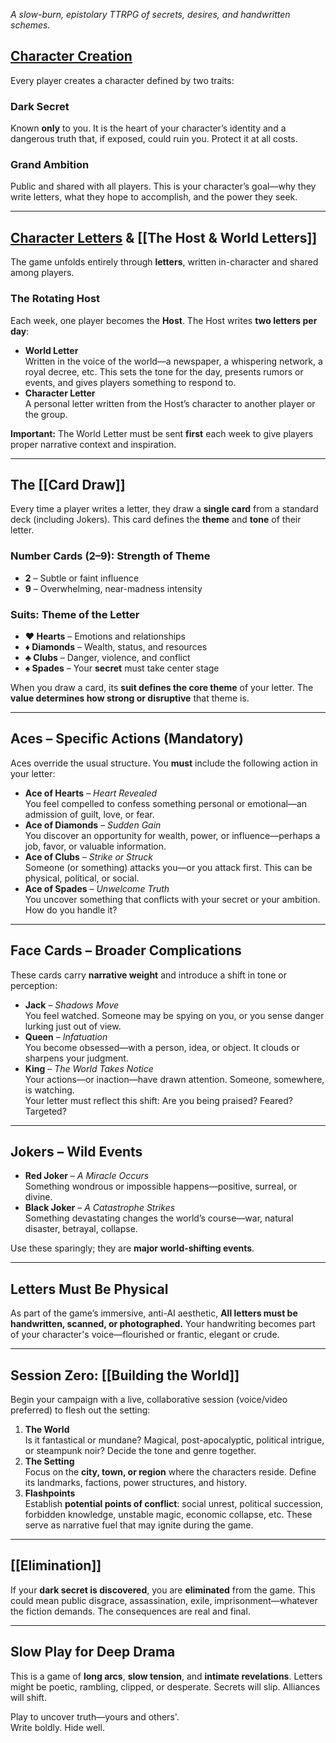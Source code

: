 _A slow-burn, epistolary TTRPG of secrets, desires, and handwritten schemes._
## [Character Creation](https://github.com/KGMDan/Letters-of-Ambition/blob/main/Character-Creation.md)
Every player creates a character defined by two traits:
### Dark Secret
Known **only** to you. It is the heart of your character’s identity and a dangerous truth that, if exposed, could ruin you. Protect it at all costs.
### Grand Ambition
Public and shared with all players. This is your character’s goal—why they write letters, what they hope to accomplish, and the power they seek.

---

## [Character Letters](https://github.com/KGMDan/Letters-of-Ambition/blob/main/Character-Letters.md) & [[The Host & World Letters]]
The game unfolds entirely through **letters**, written in-character and shared among players.
### The Rotating Host
Each week, one player becomes the **Host**. The Host writes **two letters per day**:
- **World Letter**  
    Written in the voice of the world—a newspaper, a whispering network, a royal decree, etc. This sets the tone for the day, presents rumors or events, and gives players something to respond to.
- **Character Letter**  
    A personal letter written from the Host’s character to another player or the group.

**Important:** The World Letter must be sent **first** each week to give players proper narrative context and inspiration.

---
## The [[Card Draw]]
Every time a player writes a letter, they draw a **single card** from a standard deck (including Jokers). This card defines the **theme** and **tone** of their letter.
### Number Cards (2–9): Strength of Theme
- **2** – Subtle or faint influence
- **9** – Overwhelming, near-madness intensity
### Suits: Theme of the Letter
- **❤️ Hearts** – Emotions and relationships
- **♦ Diamonds** – Wealth, status, and resources
- **♣ Clubs** – Danger, violence, and conflict
- **♠ Spades** – Your **secret** must take center stage

When you draw a card, its **suit defines the core theme** of your letter. The **value determines how strong or disruptive** that theme is.

---
## Aces – Specific Actions (Mandatory)
Aces override the usual structure. You **must** include the following action in your letter:
- **Ace of Hearts** – _Heart Revealed_  
    You feel compelled to confess something personal or emotional—an admission of guilt, love, or fear.
- **Ace of Diamonds** – _Sudden Gain_  
    You discover an opportunity for wealth, power, or influence—perhaps a job, favor, or valuable information.
- **Ace of Clubs** – _Strike or Struck_  
    Someone (or something) attacks you—or you attack first. This can be physical, political, or social.
- **Ace of Spades** – _Unwelcome Truth_  
    You uncover something that conflicts with your secret or your ambition. How do you handle it?

---

## Face Cards – Broader Complications
These cards carry **narrative weight** and introduce a shift in tone or perception:
- **Jack** – _Shadows Move_  
    You feel watched. Someone may be spying on you, or you sense danger lurking just out of view.
- **Queen** – _Infatuation_  
    You become obsessed—with a person, idea, or object. It clouds or sharpens your judgment.
- **King** – _The World Takes Notice_  
    Your actions—or inaction—have drawn attention. Someone, somewhere, is watching.  
    Your letter must reflect this shift: Are you being praised? Feared? Targeted?

---

## Jokers – Wild Events
- **Red Joker** – _A Miracle Occurs_  
    Something wondrous or impossible happens—positive, surreal, or divine.
- **Black Joker** – _A Catastrophe Strikes_  
    Something devastating changes the world’s course—war, natural disaster, betrayal, collapse.

Use these sparingly; they are **major world-shifting events**.

---

## Letters Must Be Physical
As part of the game’s immersive, anti-AI aesthetic, **All letters must be handwritten, scanned, or photographed.** Your handwriting becomes part of your character's voice—flourished or frantic, elegant or crude.

---
## Session Zero: [[Building the World]]
Begin your campaign with a live, collaborative session (voice/video preferred) to flesh out the setting:
1. **The World**  
    Is it fantastical or mundane? Magical, post-apocalyptic, political intrigue, or steampunk noir? Decide the tone and genre together.
2. **The Setting**  
    Focus on the **city, town, or region** where the characters reside. Define its landmarks, factions, power structures, and history.
3. **Flashpoints**  
    Establish **potential points of conflict**: social unrest, political succession, forbidden knowledge, unstable magic, economic collapse, etc. These serve as narrative fuel that may ignite during the game.

---
## [[Elimination]]
If your **dark secret is discovered**, you are **eliminated** from the game. This could mean public disgrace, assassination, exile, imprisonment—whatever the fiction demands. The consequences are real and final.

---
## Slow Play for Deep Drama
This is a game of **long arcs**, **slow tension**, and **intimate revelations**. Letters might be poetic, rambling, clipped, or desperate. Secrets will slip. Alliances will shift.

Play to uncover truth—yours and others'.  
Write boldly. Hide well.
